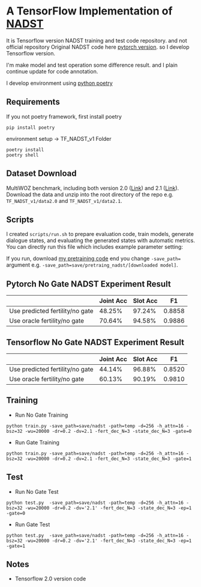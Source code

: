 # A TensorFlow Implementation of [NADST](https://arxiv.org/abs/2002.08024)


It is Tensorflow version NADST training and test code repository. and not official repository 
Original NADST code here [pytorch version](https://github.com/henryhungle/NADST). 
so I develop Tensorflow version. 

I'm make model and test operation some difference result.
and I plain continue update for code annotation. 

I develop environment using [python poetry](https://python-poetry.org/)

## Requirements
If you not poetry framework, first install poetry 
```
pip install poetry
```
environment setup -> TF_NADST_v1 Folder 
```
poetry install
poetry shell
```

## Dataset Download
MultiWOZ benchmark, including both version 2.0 ([Link](https://drive.google.com/drive/folders/1_DxHCT78LcLw08sss-F_vIwkgH6q1HmK?usp=sharing)) and 2.1 ([Link](https://drive.google.com/drive/folders/1qOZIBauQiqbMC7VB-KTVSkH_F-KAE6wm?usp=sharing)).
Download the data and unzip into the root directory of the repo e.g. `TF_NADST_v1/data2.0` and `TF_NADST_v1/data2.1`.

## Scripts 

I created `scripts/run.sh` to prepare evaluation code, train models, generate dialogue states, and evaluating the generated states with automatic metrics. 
You can directly run this file which includes example parameter setting: 

If you run, download [my pretraining code](https://drive.google.com/drive/folders/1cHB_mrNgJKwsu3rA9956ayGOzu_EgqZb?usp=sharing)
end you change `-save_path=` argument e.g. `-save_path=save/pretraing_nadst/[downloaded model]`. 

## Pytorch No Gate NADST Experiment Result

|                                 | Joint Acc | Slot Acc | F1     |
| ------------------------------- | --------- | -------- | ------ |
| Use predicted fertility/no gate | 48.25%    | 97.24%   | 0.8858 |
| Use oracle fertility/no gate    | 70.64%    | 94.58%   | 0.9886 |

## Tensorflow No Gate NADST Experiment Result

|                                 | Joint Acc | Slot Acc | F1     |
| ------------------------------- | --------- | -------- | ------ |
| Use predicted fertility/no gate | 44.14%    | 96.88%   | 0.8520 |
| Use oracle fertility/no gate    | 60.13%    | 90.19%   | 0.9810 |


## Training
* Run No Gate Training
```
python train.py -save_path=save/nadst -path=temp -d=256 -h_attn=16 -bsz=32 -wu=20000 -dr=0.2 -dv=2.1 -fert_dec_N=3 -state_dec_N=3 -gate=0
```
* Run Gate Training
```
python train.py -save_path=save/nadst -path=temp -d=256 -h_attn=16 -bsz=32 -wu=20000 -dr=0.2 -dv=2.1 -fert_dec_N=3 -state_dec_N=3 -gate=1
```

## Test
* Run No Gate Test
```
python test.py  -save_path=save/nadst -path=temp -d=256 -h_attn=16 -bsz=32 -wu=20000 -dr=0.2 -dv='2.1' -fert_dec_N=3 -state_dec_N=3 -ep=1 -gate=0
```
* Run Gate Test
```
python test.py  -save_path=save/nadst -path=temp -d=256 -h_attn=16 -bsz=32 -wu=20000 -dr=0.2 -dv='2.1' -fert_dec_N=3 -state_dec_N=3 -ep=1 -gate=1
```

## Notes
* Tensorflow 2.0 version code